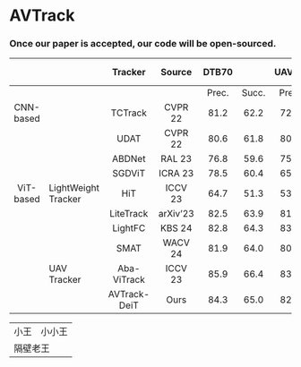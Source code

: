# AVTrack
### Once our paper is accepted, our code will be open-sourced.


|           |                     |    Tracker   |  Source  | DTB70 |       | UAVDT |       | VisDrone |       | UAV123 |       | UAV123@10fps |       | WebUAV-3M | Avg.FPS |    FLOPs   |  Params  | Avg.FPS |
|:---------:|---------------------|:------------:|:--------:|:-----:|:-----:|:-----:|:-----:|:--------:|:-----:|:------:|:-----:|:------------:|:-----:|:---------:|:-------:|:----------:|:--------:|:-------:|
|           |                     |              |          | Prec. | Succ. | Prec. | Succ. |   Prec.  | Succ. |  Prec. | Succ. |     Prec.    | Succ. |   Prec.   |  Succ.  |            |          |         |
| CNN-based |                     |    TCTrack   |  CVPR 22 |  81.2 |  62.2 |  72.5 |  53.0 |   79.9   |  59.4 |  80.0  |  60.5 |     78.0     |  59.9 |    61.9   |   45.7  |    8.9G    |   10.5M  |  139.6  |
|           |                     |     UDAT     |  CVPR 22 |  80.6 |  61.8 |  80.1 |  59.2 |   81.6   |  61.9 |  76.1  |  59.0 |     77.8     |  58.5 |    64.8   |   48.7  |    23.2G   |   55.1M  |   31.3  |
|           |                     |    ABDNet    |  RAL 23  |  76.8 |  59.6 |  75.5 |  55.3 |   75.0   |  57.2 |  79.3  |  60.7 |     77.3     |  59.1 |    63.9   |   48.7  |    8.3G    |   12.3M  |  125.4  |
|           |                     |    SGDViT    |  ICRA 23 |  78.5 |  60.4 |  65.7 |  48.0 |   72.1   |  52.1 |  75.4  |  57.5 |     86.3     |  66.1 |    61.3   |   45.7  |    11.3G   |   23.3M  |  107.6  |
| ViT-based | LightWeight Tracker |      HiT     |  ICCV 23 |  64.7 |  51.3 |  53.7 |  41.1 |   64.0   |  49.9 |  73.5  |  58.4 |     74.7     |  59.1 |    49.2   |   39.7  |    1.0G    |   9.6M   |  293.4  |
|           |                     |   LiteTrack  | arXiv’23 |  82.5 |  63.9 |  81.6 |  59.3 |   79.7   |  61.4 |  84.2  |  65.9 |     83.1     |  65.0 |    69.4   |   54.1  |    7.3G    |   28.3M  |  140.9  |
|           |                     |    LightFC   |  KBS 24  |  82.8 |  64.3 |  83.4 |  60.6 |   82.7   |  62.8 |  84.2  |  65.5 |     81.3     |  63.7 |    71.2   |   54.5  |    0.95G   |   3.2M   |  143.1  |
|           |                     |     SMAT     |  WACV 24 |  81.9 |  64.0 |  80.8 |  58.7 |   82.5   |  63.4 |  81.8  |  64.6 |     80.4     |  63.5 |    68.9   |   53.9  |    3.2G    |   5.6M   |  121.4  |
|           | UAV Tracker         |  Aba-ViTrack |  ICCV 23 |  85.9 |  66.4 |  83.4 |  59.9 |   86.1   |  65.3 |  86.4  |  66.4 |     85.0     |  65.5 |    70.4   |   55.3  |    2.4G    |   7.9M   |  176.8  |
|           |                     | AVTrack-DeiT |   Ours   |  84.3 |  65.0 |  82.1 |  58.7 |   86.0   |  65.3 |  84.8  |  66.8 |     83.2     |  65.8 |    70.0   |   56.4  | 0.97M-1.9G | 6.6-7.9M |  252.7  |



<table>
	<tr>
		<td>小王</td>
		<td>小小王</td>
	<tr>
	</tr>
		<td colspan="2">隔壁老王</td>
	</tr>
</table>
